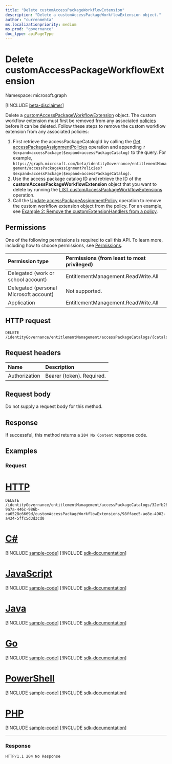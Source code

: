 ```yaml
---
title: "Delete customAccessPackageWorkflowExtension"
description: "Delete a customAccessPackageWorkflowExtension object."
author: "currenmehta"
ms.localizationpriority: medium
ms.prod: "governance"
doc_type: apiPageType
---
```


# Delete customAccessPackageWorkflowExtension
Namespace: microsoft.graph

[!INCLUDE [beta-disclaimer](../../includes/beta-disclaimer.md)]

Delete a [customAccessPackageWorkflowExtension](../resources/customaccesspackageworkflowextension.md) object. The custom workflow extension must first be removed from any associated [policies](../resources/accesspackageassignmentpolicy.md) before it can be deleted. Follow these steps to remove the custom workflow extension from any associated policies:
1. First retrieve the accessPackageCatalogId by calling the [Get accessPackageAssignmentPolicies](accesspackageassignmentpolicy-get.md) operation and appending `?$expand=accessPackage($expand=accessPackageCatalog)` to the query. For example, `https://graph.microsoft.com/beta/identityGovernance/entitlementManagement/accessPackageAssignmentPolicies?$expand=accessPackage($expand=accessPackageCatalog)`.
2. Use the access package catalog ID and retrieve the ID of the **customAccessPackageWorkflowExtension** object that you want to delete by running the [LIST customAccessPackageWorkflowExtensions](accesspackagecatalog-list-customaccesspackageworkflowextensions.md) operation.
3. Call the [Update accessPackageAssignmentPolicy](accesspackageassignmentpolicy-update.md) operation to remove the custom workflow extension object from the policy. For an example, see [Example 2: Remove the customExtensionHandlers from a policy](accesspackageassignmentpolicy-update.md#example-2-remove-the-customextensionhandlers-from-a-policy).

## Permissions
One of the following permissions is required to call this API. To learn more, including how to choose permissions, see [Permissions](/graph/permissions-reference).

|Permission type|Permissions (from least to most privileged)|
|:---|:---|
|Delegated (work or school account)|EntitlementManagement.ReadWrite.All|
|Delegated (personal Microsoft account)|Not supported.|
|Application|EntitlementManagement.ReadWrite.All|

## HTTP request

<!-- {
  "blockType": "ignored"
}
-->
``` http
DELETE /identityGovernance/entitlementManagement/accessPackageCatalogs/{catalogId}/customAccessPackageWorkflowExtensions/{customAccessPackageWorkflowExtensionId}
```

## Request headers
|Name|Description|
|:---|:---|
|Authorization|Bearer {token}. Required.|

## Request body
Do not supply a request body for this method.

## Response

If successful, this method returns a `204 No Content` response code.

## Examples

### Request

# [HTTP](#tab/http)
<!-- {
  "blockType": "request",
  "name": "delete_customaccesspackageworkflowextension"
}
-->
``` http
DELETE /identityGovernance/entitlementManagement/accessPackageCatalogs/32efb28c-9a7a-446c-986b-ca6528c6669d/customAccessPackageWorkflowExtensions/98ffaec5-ae8e-4902-a434-5ffc5d3d3cd0
```

# [C#](#tab/csharp)
[!INCLUDE [sample-code](../includes/snippets/csharp/delete-customaccesspackageworkflowextension-csharp-snippets.md)]
[!INCLUDE [sdk-documentation](../includes/snippets/snippets-sdk-documentation-link.md)]

# [JavaScript](#tab/javascript)
[!INCLUDE [sample-code](../includes/snippets/javascript/delete-customaccesspackageworkflowextension-javascript-snippets.md)]
[!INCLUDE [sdk-documentation](../includes/snippets/snippets-sdk-documentation-link.md)]

# [Java](#tab/java)
[!INCLUDE [sample-code](../includes/snippets/java/delete-customaccesspackageworkflowextension-java-snippets.md)]
[!INCLUDE [sdk-documentation](../includes/snippets/snippets-sdk-documentation-link.md)]

# [Go](#tab/go)
[!INCLUDE [sample-code](../includes/snippets/go/delete-customaccesspackageworkflowextension-go-snippets.md)]
[!INCLUDE [sdk-documentation](../includes/snippets/snippets-sdk-documentation-link.md)]

# [PowerShell](#tab/powershell)
[!INCLUDE [sample-code](../includes/snippets/powershell/delete-customaccesspackageworkflowextension-powershell-snippets.md)]
[!INCLUDE [sdk-documentation](../includes/snippets/snippets-sdk-documentation-link.md)]

# [PHP](#tab/php)
[!INCLUDE [sample-code](../includes/snippets/php/delete-customaccesspackageworkflowextension-php-snippets.md)]
[!INCLUDE [sdk-documentation](../includes/snippets/snippets-sdk-documentation-link.md)]

---



### Response
<!-- {
  "blockType": "response",
  "truncated": true
}
-->
``` http
HTTP/1.1 204 No Response
```
